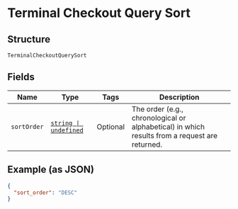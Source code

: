 
# Terminal Checkout Query Sort

## Structure

`TerminalCheckoutQuerySort`

## Fields

| Name | Type | Tags | Description |
|  --- | --- | --- | --- |
| `sortOrder` | [`string \| undefined`](/doc/models/sort-order.md) | Optional | The order (e.g., chronological or alphabetical) in which results from a request are returned. |

## Example (as JSON)

```json
{
  "sort_order": "DESC"
}
```

